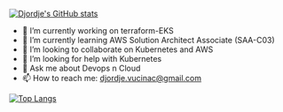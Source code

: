 [![Djordje's GitHub stats](https://github-readme-stats.vercel.app/api?username=DjordjeVucinac82&show_icons=true&theme=github_dark&count_private=true)](https://github.com/anuraghazra/github-readme-stats)

- 🔭 I’m currently working on terraform-EKS
- 🌱 I’m currently learning AWS Solution Architect Associate (SAA-C03)
- 👯 I’m looking to collaborate on Kubernetes and AWS
- 🤔 I’m looking for help with Kubernetes
- 💬 Ask me about Devops n Cloud
- 📫 How to reach me: djordje.vucinac@gmail.com

[![Top Langs](https://github-readme-stats.vercel.app/api/top-langs/?username=DjordjeVucinac82&layout=compact&theme=github_dark)](https://github.com/anuraghazra/github-readme-stats)
<!--
**DjordjeVucinac82/DjordjeVucinac82** is a ✨ _special_ ✨ repository because its `README.md` (this file) appears on your GitHub profile.


Here are some ideas to get you started:

- 🔭 I’m currently working on ...
- 🌱 I’m currently learning ...
- 👯 I’m looking to collaborate on ...
- 🤔 I’m looking for help with ...
- 💬 Ask me about ...
- 📫 How to reach me: ...
- 😄 Pronouns: ...
- ⚡ Fun fact: ...
-->
